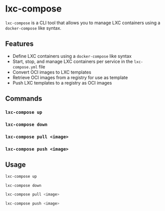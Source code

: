 # lxc-compose

`lxc-compose` is a CLI tool that allows you to manage LXC containers using a `docker-compose` like syntax.

## Features

- Define LXC containers using a `docker-compose` like syntax
- Start, stop, and manage LXC containers per service in the `lxc-compose.yml` file
- Convert OCI images to LXC templates
- Retrieve OCI images from a registry for use as template
- Push LXC templates to a registry as OCI images

## Commands

### `lxc-compose up`

### `lxc-compose down`
 
### `lxc-compose pull <image>`

### `lxc-compose push <image>`

## Usage

```bash 
lxc-compose up
```

```bash
lxc-compose down
```

```bash
lxc-compose pull <image>
```

```bash
lxc-compose push <image>
```
